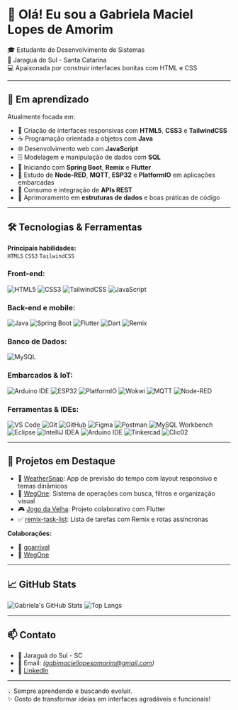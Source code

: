 # 👋 Olá! Eu sou a Gabriela Maciel Lopes de Amorim

🎓 Estudante de Desenvolvimento de Sistemas  
📍 Jaraguá do Sul - Santa Catarina  
💻 Apaixonada por construir interfaces bonitas com HTML e CSS

---

## 🚀 Em aprendizado

Atualmente focada em:

- 🎨 Criação de interfaces responsivas com **HTML5**, **CSS3** e **TailwindCSS**
- ☕ Programação orientada a objetos com **Java**
- 🌐 Desenvolvimento web com **JavaScript**
- 🗄️ Modelagem e manipulação de dados com **SQL**
- 📲 Iniciando com **Spring Boot**, **Remix** e **Flutter**
- 📡 Estudo de **Node-RED**, **MQTT**, **ESP32** e **PlatformIO** em aplicações embarcadas
- 🔗 Consumo e integração de **APIs REST**
- 🧠 Aprimoramento em **estruturas de dados** e boas práticas de código

---

## 🛠️ Tecnologias & Ferramentas

**Principais habilidades:**  
`HTML5` `CSS3` `TailwindCSS`

### Front-end:
![HTML5](https://img.shields.io/badge/HTML5-E34F26?logo=html5&logoColor=white)
![CSS3](https://img.shields.io/badge/CSS3-1572B6?logo=css3&logoColor=white)
![TailwindCSS](https://img.shields.io/badge/TailwindCSS-38B2AC?logo=tailwind-css&logoColor=white)
![JavaScript](https://img.shields.io/badge/JavaScript-F7DF1E?logo=javascript&logoColor=black)

### Back-end e mobile:
![Java](https://img.shields.io/badge/Java-007396?logo=openjdk&logoColor=white)
![Spring Boot](https://img.shields.io/badge/Spring%20Boot-6DB33F?logo=spring-boot&logoColor=white)
![Flutter](https://img.shields.io/badge/Flutter-02569B?logo=flutter&logoColor=white)
![Dart](https://img.shields.io/badge/Dart-0175C2?logo=dart&logoColor=white)
![Remix](https://img.shields.io/badge/Remix-000000?logo=remix&logoColor=white)

### Banco de Dados:
![MySQL](https://img.shields.io/badge/MySQL-4479A1?logo=mysql&logoColor=white)

### Embarcados & IoT:
![Arduino IDE](https://img.shields.io/badge/Arduino_IDE-00979D?logo=arduino&logoColor=white)
![ESP32](https://img.shields.io/badge/ESP32-333333?logo=espressif&logoColor=white)
![PlatformIO](https://img.shields.io/badge/PlatformIO-F6821F?logo=platformio&logoColor=white)
![Wokwi](https://img.shields.io/badge/Wokwi-00B894?logo=wokwi&logoColor=white)
![MQTT](https://img.shields.io/badge/MQTT-660066?logo=mqtt&logoColor=white)
![Node-RED](https://img.shields.io/badge/Node--RED-8F0000?logo=nodered&logoColor=white)

### Ferramentas & IDEs:
![VS Code](https://img.shields.io/badge/VS%20Code-007ACC?logo=visual-studio-code&logoColor=white)
![Git](https://img.shields.io/badge/Git-F05032?logo=git&logoColor=white)
![GitHub](https://img.shields.io/badge/GitHub-181717?logo=github&logoColor=white)
![Figma](https://img.shields.io/badge/Figma-F24E1E?logo=figma&logoColor=white)
![Postman](https://img.shields.io/badge/Postman-FF6C37?logo=postman&logoColor=white)
![MySQL Workbench](https://img.shields.io/badge/MySQL%20Workbench-00758F?logo=mysql&logoColor=white)
![Eclipse](https://img.shields.io/badge/Eclipse-2C2255?logo=eclipse&logoColor=white)
![IntelliJ IDEA](https://img.shields.io/badge/IntelliJ%20IDEA-000000?logo=intellij-idea&logoColor=white)
![Arduino IDE](https://img.shields.io/badge/Arduino_IDE-00979D?logo=arduino&logoColor=white)
![Tinkercad](https://img.shields.io/badge/Tinkercad-FF9700?logo=autodesk&logoColor=white)
![Clic02](https://img.shields.io/badge/Clic02-A9A9A9?logo=siemens&logoColor=white)

---

## 📂 Projetos em Destaque

- 🎨 [WeatherSnap](https://github.com/gabrielamamorim/WeatherSnap): App de previsão do tempo com layout responsivo e temas dinâmicos
- 📁 [WegOne](https://github.com/gabrielamamorim/WegOne): Sistema de operações com busca, filtros e organização visual
- 🎮 [Jogo da Velha](https://github.com/gabrielamamorim/Jogo-da-Velha): Projeto colaborativo com Flutter
- ✅ [remix-task-list](https://github.com/gabrielamamorim/remix-task-list): Lista de tarefas com Remix e rotas assíncronas

**Colaborações:**
- 🤝 [goarrival](https://github.com/gabrielamamorim/goarrival)
- 🤝 [WegOne](https://github.com/gabrielamamorim/WegOne)


---

## 📈 GitHub Stats

![Gabriela's GitHub Stats](https://github-readme-stats.vercel.app/api?username=gabrielamamorim&show_icons=true&theme=tokyonight)
![Top Langs](https://github-readme-stats.vercel.app/api/top-langs/?username=gabrielamamorim&layout=compact&theme=tokyonight)

---

## 📫 Contato

- 📍 Jaraguá do Sul - SC  
- 📧 Email: *(gabimaciellopesamorim@gmail.com)*  
- 🔗 [LinkedIn](https://www.linkedin.com/in/gabriela-maciel-lopes-de-amorim-8b1522258/)

---

💡 Sempre aprendendo e buscando evoluir.  
✨ Gosto de transformar ideias em interfaces agradáveis e funcionais!
